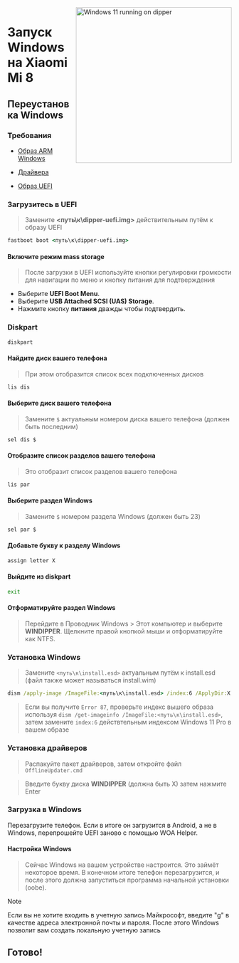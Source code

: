 <img align="right" src="https://github.com/n00b69/woa-polaris/blob/main/polaris.png" width="350" alt="Windows 11 running on dipper">

# Запуск Windows на Xiaomi Mi 8

## Переустановка Windows

### Требования
- [Образ ARM Windows](https://worproject.com/esd)
  
- [Драйвера](https://github.com/n00b69/woa-dipper/releases/tag/Drivers)
  
- [Образ UEFI](https://github.com/n00b69/woa-dipper/releases/tag/UEFI)

### Загрузитесь в UEFI
> Замените **<путь\к\dipper-uefi.img>** действительным путём к образу UEFI
```cmd
fastboot boot <путь\к\dipper-uefi.img>
```

#### Включите режим mass storage
> После загрузки в UEFI используйте кнопки регулировки громкости для навигации по меню и кнопку питания для подтверждения
- Выберите **UEFI Boot Menu**.
- Выберите **USB Attached SCSI (UAS) Storage**.
- Нажмите кнопку **питания** дважды чтобы подтвердить.

### Diskpart
```cmd
diskpart
```

#### Найдите диск вашего телефона
> При этом отобразится список всех подключенных дисков
```cmd
lis dis
```

#### Выберите диск вашего телефона
> Замените `$` актуальным номером диска вашего телефона (должен быть последним)
```cmd
sel dis $
```

#### Отобразите список разделов вашего телефона
> Это отобразит список разделов вашего телефона 
```cmd
lis par
```

#### Выберите раздел Windows 
> Замените `$` номером раздела Windows (должен быть 23)
```cmd
sel par $
```

#### Добавьте букву к разделу Windows
```cmd
assign letter X
```

#### Выйдите из diskpart
```cmd
exit
```

#### Отформатируйте раздел Windows
> Перейдите в Проводник Windows > Этот компьютер и выберите **WINDIPPER**. Щелкните правой кнопкой мыши и отформатируйте как NTFS.

### Установка Windows
> Замените `<путь\к\install.esd>` актуальным путём к install.esd (файл также может называться install.wim)
```cmd
dism /apply-image /ImageFile:<путь\к\install.esd> /index:6 /ApplyDir:X:\
```

> Если вы получите `Error 87`, проверьте индекс вышего образа используя `dism /get-imageinfo /ImageFile:<путь\к\install.esd>`, затем замените `index:6` действтельным индексом Windows 11 Pro в вашем образе

### Установка драйверов
> Распакуйте пакет драйверов, затем откройте файл `OfflineUpdater.cmd` 

> Введите букву диска **WINDIPPER** (должна быть X) затем нажмите Enter

### Загрузка в Windows
Перезагрузите телефон. Если в итоге он загрузится в Android, а не в Windows, перепрошейте UEFI заново с помощью WOA Helper.

#### Настройка Windows
> Сейчас Windows на вашем устройстве настроится. Это займёт некоторое время. В конечном итоге телефон перезагрузится, и после этого должна запуститься программа начальной установки (oobe).

> [!Note]
> Если вы не хотите входить в учетную запись Майкрософт, введите "g" в качестве адреса электронной почты и пароля. После этого Windows позволит вам создать локальную учетную запись

## Готово!











